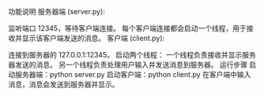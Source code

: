 功能说明
服务器端 (server.py):

监听端口 12345，等待客户端连接。
每个客户端连接都会启动一个线程，用于接收并显示该客户端发送的消息。
客户端 (client.py):

连接到服务器的 127.0.0.1:12345。
启动两个线程：
一个线程负责接收并显示服务器发送的消息。
另一个线程负责处理用户输入并发送消息到服务器。
运行步骤
启动服务器端：python server.py
启动客户端：python client.py
在客户端中输入消息，消息会发送到服务器并显示。
